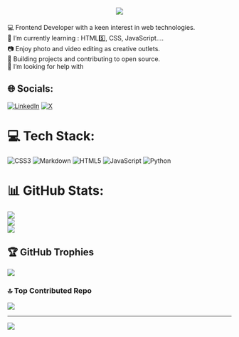 <h1 align="center">
    <img src="https://readme-typing-svg.herokuapp.com/?font=Righteous&size=35&center=true&vCenter=true&width=500&height=70&duration=4000&lines=Hi+There!+👋;+I'm+Pedro+Muniz!;" />
</h1
# 💫 Welcome Friends:
🎓 I'm Studying in college, 3rd year of engineering.<br>💻 Frontend Developer with a keen interest in web technologies.<br>🌱 I’m currently learning : HTML5️⃣, CSS, JavaScript....<br>📷 Enjoy photo and video editing as creative outlets.<br>🚀 Building projects and contributing to open source.<br>🤝 I’m looking for help with


## 🌐 Socials:
[![LinkedIn](https://img.shields.io/badge/LinkedIn-%230077B5.svg?logo=linkedin&logoColor=white)](https://linkedin.com/in/pugal-pugalenthi-874624264) [![X](https://img.shields.io/badge/X-black.svg?logo=X&logoColor=white)](https://x.com/PUGALENTHI_123) 

# 💻 Tech Stack:
![CSS3](https://img.shields.io/badge/css3-%231572B6.svg?style=for-the-badge&logo=css3&logoColor=white) ![Markdown](https://img.shields.io/badge/markdown-%23000000.svg?style=for-the-badge&logo=markdown&logoColor=white) ![HTML5](https://img.shields.io/badge/html5-%23E34F26.svg?style=for-the-badge&logo=html5&logoColor=white) ![JavaScript](https://img.shields.io/badge/javascript-%23323330.svg?style=for-the-badge&logo=javascript&logoColor=%23F7DF1E) ![Python](https://img.shields.io/badge/python-3670A0?style=for-the-badge&logo=python&logoColor=ffdd54)
# 📊 GitHub Stats:
![](https://github-readme-stats.vercel.app/api?username=Pugalenthi-Parasuraman&theme=radical&hide_border=false&include_all_commits=false&count_private=true)<br/>
![](https://github-readme-streak-stats.herokuapp.com/?user=Pugalenthi-Parasuraman&theme=radical&hide_border=false)<br/>
![](https://github-readme-stats.vercel.app/api/top-langs/?username=Pugalenthi-Parasuraman&theme=radical&hide_border=false&include_all_commits=false&count_private=true&layout=compact)

## 🏆 GitHub Trophies
![](https://github-profile-trophy.vercel.app/?username=Pugalenthi-Parasuraman&theme=radical&no-frame=false&no-bg=false&margin-w=4)

### 🔝 Top Contributed Repo
![](https://github-contributor-stats.vercel.app/api?username=Pugalenthi-Parasuraman&limit=5&theme=radical&combine_all_yearly_contributions=true)

---
[![](https://visitcount.itsvg.in/api?id=Pugalenthi-Parasuraman&icon=2&color=0)](https://visitcount.itsvg.in)

<!-- Proudly created with GPRM ( https://gprm.itsvg.in ) -->
